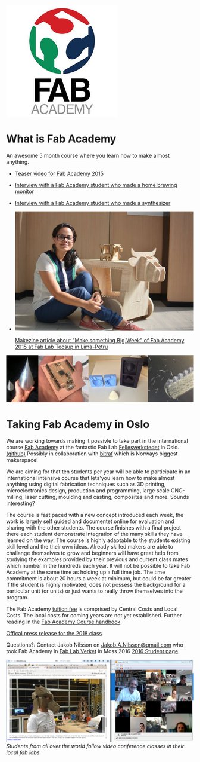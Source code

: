 ![Fab Academy Logo](logos/3229392_300x300.jpg)
# What is Fab Academy
An awesome 5 month course where you learn how to make almost anything. 

* [Teaser video for Fab Academy 2015](https://vimeo.com/111864398)
* [Interview with a Fab Academy student who made a home brewing monitor](https://vimeo.com/109169527)
* [Interview with a Fab Academy student who made a synthesizer](https://vimeo.com/109169526)
* [<img src="images/claudia_cnc.jpg">](http://makezine.com/2015/04/30/make-something-big-at-fab-academy/)
 
     [Makezine article about "Make something Big Week" of Fab Academy 2015 at Fab Lab Tecsup in Lima-Petru](http://makezine.com/2015/04/30/make-something-big-at-fab-academy/)


![Banner](images/banner.png)
	
# Taking Fab Academy in Oslo
We are working towards making it possivle to take part in the international course [Fab Academy](http://fabacademy.org/) at the fantastic Fab Lab [Fellesverkstedet](http://www.fellesverkstedet.no/) in Oslo. [(github)](https://github.com/fellesverkstedet) Possibly in collaboration with  [bitraf](https://bitraf.no/) which is Norways biggest makerspace! 

We are aiming for that ten students per year will be able to participate in an international intensive course that lets'you learn how to make almost anything using digital fabrication techniques such as 3D printing, microelectronics design, production and programming, large scale CNC-milling, laser cutting, moulding and casting, composites and more. Sounds interesting?

The course is fast paced with a new concept introduced each week, the work is largely self guided and documentet online for evaluation and sharing with the other students. The course finishes with a final project there each student demonstrate integration of the many skills they have learned on the way. 
The course is highly adaptable to the students existing skill level and the their own ideas. Already skilled makers are able to challange themselves to grow and beginners will have great help from studying the examples provided by their previous and current class mates which number in the hundreds each year. 
It will not be possible to take Fab Academy at the same time as holding up a full time job. The time commitment is about 20 hours a week at minimum, but could be far greater if the student is highly motivated, does not possess the background for a particular unit (or units) or just wants to really throw themselves into the program.

The Fab Academy [tuition fee](http://fabacademy.org/application-form/cost-breakdown-structure/) is comprised by Central Costs and Local Costs. The local costs for coming years are not yet established. 
Further reading in the [Fab Academy Course handbook](http://docs.academany.org/FabAcademy-Handbook/_book/basic_fab_academy_course_info.html)

[Offical press release for the 2018 class](https://github.com/Academany/academany-mkt/blob/master/fabacademy2017/press/press_en.md)

Questions?: Contact Jakob Nilsson on Jakob.A.Nilsson@gmail.com who took Fab Academy in [Fab Lab Verket](https://verketfablab.no/) in Moss 2016 [2016 Student page](http://archive.fabacademy.org/archives/2017/fablabverket/students/100/)

![class](./images/fab_academy_molding_and_casting.png)
*Students from all over the world follow video conference classes in their local fab labs*
